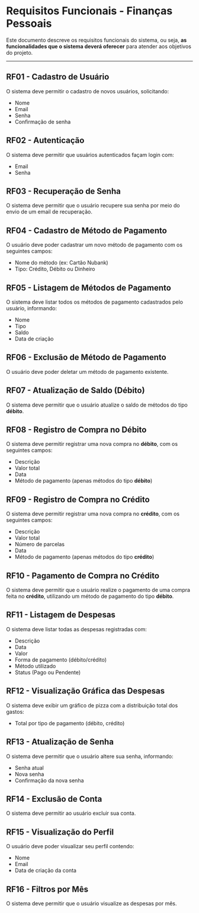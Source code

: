 # Requisitos Funcionais - Finanças Pessoais

Este documento descreve os requisitos funcionais do sistema, ou seja, **as funcionalidades que o sistema deverá oferecer** para atender aos objetivos do projeto.

---

## RF01 - Cadastro de Usuário
O sistema deve permitir o cadastro de novos usuários, solicitando:
- Nome
- Email
- Senha
- Confirmação de senha

## RF02 - Autenticação
O sistema deve permitir que usuários autenticados façam login com:
- Email
- Senha

## RF03 - Recuperação de Senha
O sistema deve permitir que o usuário recupere sua senha por meio do envio de um email de recuperação.

## RF04 - Cadastro de Método de Pagamento
O usuário deve poder cadastrar um novo método de pagamento com os seguintes campos:
- Nome do método (ex: Cartão Nubank)
- Tipo: Crédito, Débito ou Dinheiro

## RF05 - Listagem de Métodos de Pagamento
O sistema deve listar todos os métodos de pagamento cadastrados pelo usuário, informando:
- Nome
- Tipo
- Saldo
- Data de criação

## RF06 - Exclusão de Método de Pagamento
O usuário deve poder deletar um método de pagamento existente.

## RF07 - Atualização de Saldo (Débito)
O sistema deve permitir que o usuário atualize o saldo de métodos do tipo **débito**.

## RF08 - Registro de Compra no Débito
O sistema deve permitir registrar uma nova compra no **débito**, com os seguintes campos:
- Descrição
- Valor total
- Data
- Método de pagamento (apenas métodos do tipo **débito**)

## RF09 - Registro de Compra no Crédito
O sistema deve permitir registrar uma nova compra no **crédito**, com os seguintes campos:
- Descrição
- Valor total
- Número de parcelas
- Data
- Método de pagamento (apenas métodos do tipo **crédito**)

## RF10 - Pagamento de Compra no Crédito
O sistema deve permitir que o usuário realize o pagamento de uma compra feita no **crédito**, utilizando um método de pagamento do tipo **débito**.

## RF11 - Listagem de Despesas
O sistema deve listar todas as despesas registradas com:
- Descrição
- Data
- Valor
- Forma de pagamento (débito/crédito)
- Método utilizado
- Status (Pago ou Pendente)

## RF12 - Visualização Gráfica das Despesas
O sistema deve exibir um gráfico de pizza com a distribuição total dos gastos:
- Total por tipo de pagamento (débito, crédito)

## RF13 - Atualização de Senha
O sistema deve permitir que o usuário altere sua senha, informando:
- Senha atual
- Nova senha
- Confirmação da nova senha

## RF14 - Exclusão de Conta
O sistema deve permitir ao usuário excluir sua conta.

## RF15 - Visualização do Perfil
O usuário deve poder visualizar seu perfil contendo:
- Nome
- Email
- Data de criação da conta

## RF16 - Filtros por Mês
O sistema deve permitir que o usuário visualize as despesas por mês.

